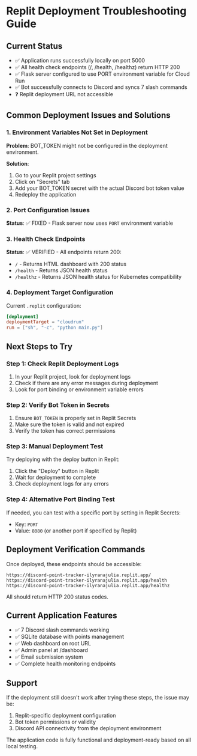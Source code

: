 # Replit Deployment Troubleshooting Guide

## Current Status
- ✅ Application runs successfully locally on port 5000
- ✅ All health check endpoints (/, /health, /healthz) return HTTP 200
- ✅ Flask server configured to use PORT environment variable for Cloud Run
- ✅ Bot successfully connects to Discord and syncs 7 slash commands
- ❓ Replit deployment URL not accessible

## Common Deployment Issues and Solutions

### 1. Environment Variables Not Set in Deployment
**Problem**: BOT_TOKEN might not be configured in the deployment environment.

**Solution**: 
1. Go to your Replit project settings
2. Click on "Secrets" tab
3. Add your BOT_TOKEN secret with the actual Discord bot token value
4. Redeploy the application

### 2. Port Configuration Issues
**Status**: ✅ FIXED - Flask server now uses `PORT` environment variable

### 3. Health Check Endpoints
**Status**: ✅ VERIFIED - All endpoints return 200:
- `/` - Returns HTML dashboard with 200 status
- `/health` - Returns JSON health status
- `/healthz` - Returns JSON health status for Kubernetes compatibility

### 4. Deployment Target Configuration
Current `.replit` configuration:
```toml
[deployment]
deploymentTarget = "cloudrun"
run = ["sh", "-c", "python main.py"]
```

## Next Steps to Try

### Step 1: Check Replit Deployment Logs
1. In your Replit project, look for deployment logs
2. Check if there are any error messages during deployment
3. Look for port binding or environment variable errors

### Step 2: Verify Bot Token in Secrets
1. Ensure `BOT_TOKEN` is properly set in Replit Secrets
2. Make sure the token is valid and not expired
3. Verify the token has correct permissions

### Step 3: Manual Deployment Test
Try deploying with the deploy button in Replit:
1. Click the "Deploy" button in Replit
2. Wait for deployment to complete
3. Check deployment logs for any errors

### Step 4: Alternative Port Binding Test
If needed, you can test with a specific port by setting in Replit Secrets:
- Key: `PORT`
- Value: `8080` (or another port if specified by Replit)

## Deployment Verification Commands

Once deployed, these endpoints should be accessible:
```
https://discord-point-tracker-ilyranajulia.replit.app/
https://discord-point-tracker-ilyranajulia.replit.app/health
https://discord-point-tracker-ilyranajulia.replit.app/healthz
```

All should return HTTP 200 status codes.

## Current Application Features
- ✅ 7 Discord slash commands working
- ✅ SQLite database with points management
- ✅ Web dashboard on root URL
- ✅ Admin panel at /dashboard
- ✅ Email submission system
- ✅ Complete health monitoring endpoints

## Support
If the deployment still doesn't work after trying these steps, the issue may be:
1. Replit-specific deployment configuration
2. Bot token permissions or validity
3. Discord API connectivity from the deployment environment

The application code is fully functional and deployment-ready based on all local testing.